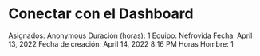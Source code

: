 # Conectar con el Dashboard

Asignados: Anonymous
Duración (horas): 1
Equipo: Nefrovida
Fecha: April 13, 2022
Fecha de creación: April 14, 2022 8:16 PM
Horas Hombre: 1